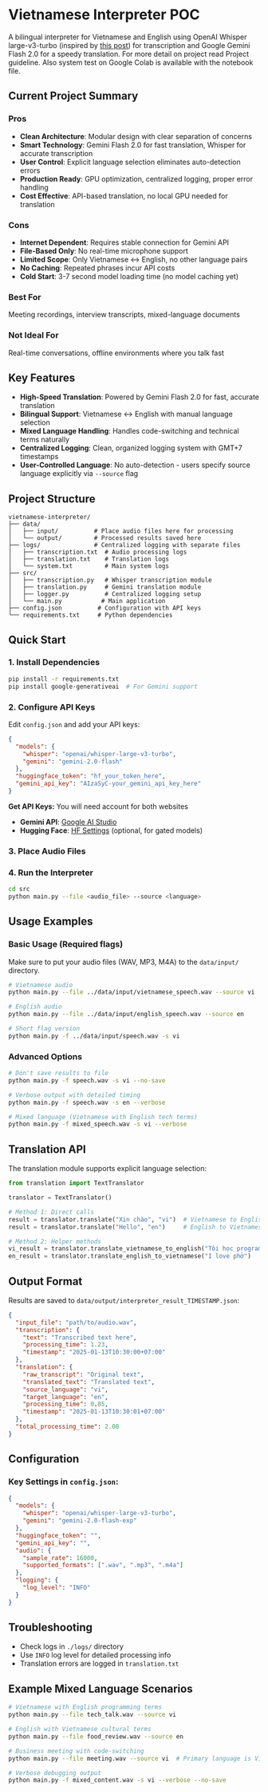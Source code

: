 # Vietnamese Interpreter POC

A bilingual interpreter for Vietnamese and English using OpenAI Whisper large-v3-turbo (inspired by [this post](https://github.com/openai/whisper/discussions/2363#discussion-7264254)) for transcription and Google Gemini Flash 2.0 for a speedy translation. For more detail on project read Project guideline. Also system test on Google Colab is available with the notebook file.

## Current Project Summary

### Pros
- **Clean Architecture**: Modular design with clear separation of concerns
- **Smart Technology**: Gemini Flash 2.0 for fast translation, Whisper for accurate transcription
- **User Control**: Explicit language selection eliminates auto-detection errors
- **Production Ready**: GPU optimization, centralized logging, proper error handling
- **Cost Effective**: API-based translation, no local GPU needed for translation

### Cons
- **Internet Dependent**: Requires stable connection for Gemini API
- **File-Based Only**: No real-time microphone support
- **Limited Scope**: Only Vietnamese ↔ English, no other language pairs
- **No Caching**: Repeated phrases incur API costs
- **Cold Start**: 3-7 second model loading time (no model caching yet)

### Best For
Meeting recordings, interview transcripts, mixed-language documents

### Not Ideal For
Real-time conversations, offline environments where you talk fast

## Key Features

- **High-Speed Translation**: Powered by Gemini Flash 2.0 for fast, accurate translation
- **Bilingual Support**: Vietnamese ↔ English with manual language selection
- **Mixed Language Handling**: Handles code-switching and technical terms naturally
- **Centralized Logging**: Clean, organized logging system with GMT+7 timestamps
- **User-Controlled Language**: No auto-detection - users specify source language explicitly via `--source` flag

## Project Structure

```
vietnamese-interpreter/
├── data/
│   ├── input/          # Place audio files here for processing
│   └── output/         # Processed results saved here
├── logs/               # Centralized logging with separate files
│   ├── transcription.txt  # Audio processing logs
│   ├── translation.txt    # Translation logs
│   └── system.txt         # Main system logs
├── src/
│   ├── transcription.py   # Whisper transcription module
│   ├── translation.py     # Gemini translation module
│   ├── logger.py          # Centralized logging setup
│   └── main.py           # Main application
├── config.json          # Configuration with API keys
└── requirements.txt     # Python dependencies
```

## Quick Start

### 1. Install Dependencies

```bash
pip install -r requirements.txt
pip install google-generativeai  # For Gemini support
```

### 2. Configure API Keys

Edit `config.json` and add your API keys:

```json
{
  "models": {
    "whisper": "openai/whisper-large-v3-turbo",
    "gemini": "gemini-2.0-flash"
  },
  "huggingface_token": "hf_your_token_here",
  "gemini_api_key": "AIzaSyC-your_gemini_api_key_here"
}
```

**Get API Keys:**
You will need account for both websites
- **Gemini API**: [Google AI Studio](https://makersuite.google.com/app/apikey)
- **Hugging Face**: [HF Settings](https://huggingface.co/settings/tokens) (optional, for gated models)

### 3. Place Audio Files



### 4. Run the Interpreter

```bash
cd src
python main.py --file <audio_file> --source <language>
```

## Usage Examples

### Basic Usage (Required flags)
Make sure to put your audio files (WAV, MP3, M4A) to the `data/input/` directory.
```bash
# Vietnamese audio
python main.py --file ../data/input/vietnamese_speech.wav --source vi

# English audio  
python main.py --file ../data/input/english_speech.wav --source en

# Short flag version
python main.py -f ../data/input/speech.wav -s vi
```

### Advanced Options
```bash
# Don't save results to file
python main.py -f speech.wav -s vi --no-save

# Verbose output with detailed timing
python main.py -f speech.wav -s en --verbose

# Mixed language (Vietnamese with English tech terms)
python main.py -f mixed_speech.wav -s vi --verbose
```

## Translation API

The translation module supports explicit language selection:

```python
from translation import TextTranslator

translator = TextTranslator()

# Method 1: Direct calls
result = translator.translate("Xin chào", "vi")  # Vietnamese to English
result = translator.translate("Hello", "en")     # English to Vietnamese

# Method 2: Helper methods
vi_result = translator.translate_vietnamese_to_english("Tôi học programming")
en_result = translator.translate_english_to_vietnamese("I love phở")
```

## Output Format

Results are saved to `data/output/interpreter_result_TIMESTAMP.json`:

```json
{
  "input_file": "path/to/audio.wav",
  "transcription": {
    "text": "Transcribed text here",
    "processing_time": 1.23,
    "timestamp": "2025-01-13T10:30:00+07:00"
  },
  "translation": {
    "raw_transcript": "Original text",
    "translated_text": "Translated text",
    "source_language": "vi",
    "target_language": "en",
    "processing_time": 0.85,
    "timestamp": "2025-01-13T10:30:01+07:00"
  },
  "total_processing_time": 2.08
}
```

## Configuration

### Key Settings in `config.json`:

```json
{
  "models": {
    "whisper": "openai/whisper-large-v3-turbo",
    "gemini": "gemini-2.0-flash-exp"
  },
  "huggingface_token": "",
  "gemini_api_key": "",
  "audio": {
    "sample_rate": 16000,
    "supported_formats": [".wav", ".mp3", ".m4a"]
  },
  "logging": {
    "log_level": "INFO"
  }
}
```

## Troubleshooting
- Check logs in `./logs/` directory
- Use `INFO` log level for detailed processing info
- Translation errors are logged in `translation.txt`

## Example Mixed Language Scenarios

```bash
# Vietnamese with English programming terms
python main.py --file tech_talk.wav --source vi

# English with Vietnamese cultural terms  
python main.py --file food_review.wav --source en

# Business meeting with code-switching
python main.py --file meeting.wav --source vi  # Primary language is Vietnamese

# Verbose debugging output
python main.py -f mixed_content.wav -s vi --verbose --no-save
```


